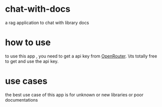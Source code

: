 # chat-with-docs
a rag application to chat with library docs

# how to use
to use this app , you need to get a api key from [OpenRouter](https://openrouter.ai/). 
\its totally free to get and use the api key.

# use cases
the best use case of this app is for unknown or new libraries or poor documentations
